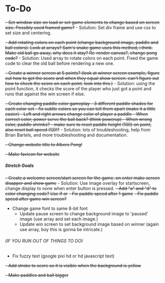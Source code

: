 # To-Do
~~- Set window size on load or set game elements to change based on screen size. Possibly used framed game?~~
    - Solution: Set div frame and use css to set size and centering.
    
~~- Add rotating colors on each point (change background image, paddle and ball colors). Look at arrays? Sam's snake game uses this method, i think. Make old ball go away, why does it stay? Re-render canvas?, change pong code?~~
    - Solution: Used array to rotate colors on each point. Fixed the game code to clear the old ball before rendering a new one.
    
~~- Create a winner screen at 5 points? (look at winner screen example, figure out how to get the score and when they equal show screen. can't figure out how to check the score on each point. look into this.)~~
    - Solution: using the point function, it checks the score of the player who just got a point and runs that against the win screen if else.
    
~~- Create changing paddle color gameplay - 3 different paddle shades for each color set - fix subtle colors so you can tell them apart (make it a little easier) - Left and right arrows change color of player a paddle - When correct color, power serve the ball back? (think powerup) - When wrong color, paddle shrinks? - make sure to reset paddle height (100) on point, also reset ball speed (12)!?~~
    - Solution: lots of troubleshooting, help from Brian Bartels, and more troubleshooting and documentation.
    
~~- Change website title to Albers Pong!~~

~~- Make favicon for website~~

##### Stretch Goals
~~- Create a welcome screen/start screen for the game. on enter make screen disapper and show game~~
    - Solution: Use image overlay for startscreen, change display to none when enter button is pressed.
~~- Add "a" and "d" to color changing code? Use if or~~
~~- Fix paddle speed after 1 game~~
~~- Fix paddle speed after game win screen?~~
- Change game font to same 8-bit font
    - Update pause screen to change background image to 'paused' image (use array and set each image.)
    - Update win screen to set background image based on winner (again use array, boy this is gonna be intricate.)


###### (IF YOU RUN OUT OF THINGS TO DO) 
- Fix fuzzy text (google pixi hd or hd javascript text)

~~- Add stroke to score so it is visible when the background is yellow~~

~~- Make paddles and ball bigger~~

